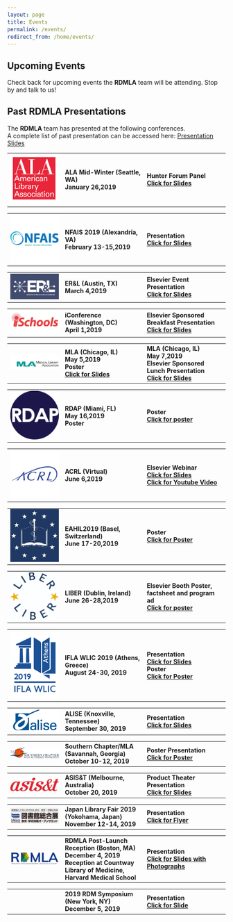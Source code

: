 ```yaml
---
layout: page
title: Events
permalink: /events/
redirect_from: /home/events/
---
```


## Upcoming Events
Check back for upcoming events the **RDMLA** team will be attending. Stop by and talk to us!

## Past RDMLA Presentations

The **RDMLA** team has presented at the following conferences.
<br>
A complete list of past presentation can be accessed here: [Presentation Slides](https://github.com/RDMLA/home/blob/master/images/presentationslides.pdf)

<table>
  <tr><td rowspan="1" width="20%"><img src="/images/icons_logos/conference_logos/ala.jpg" alt="ALA Logo"></td>
    <td rowspan="1" width="30%"><div><b>ALA Mid-Winter (Seattle, WA)<br> January 26,2019</b></div></td>
    <td rowspan="1" width="30%"><div><b>Hunter Forum Panel <br><a href="https://github.com/RDMLA/rdmla.github.io/blob/master/images/presentations/2019/ala2019.pdf" target="_blank">Click for Slides</a></b></div></td></tr>
</table>

<table>
  <tr><td rowspan="1" width="20%"><img src="/images/icons_logos/conference_logos/NFAIS.png" alt="NFAIS Logo"></td>
    <td rowspan="1" width="30%"><div><b>NFAIS 2019 (Alexandria, VA)<br> February 13-15,2019</b></div></td>
    <td rowspan="1" width="30%"><div><b>Presentation<br><a href="https://github.com/RDMLA/rdmla.github.io/blob/master/images/presentations/2019/NFAIS2019.pdf" target="_blank">Click for Slides</a></b></div></td></tr>
</table>

<table>
  <tr><td rowspan="1" width="20%"><img src="/images/icons_logos/conference_logos/ERL.png" alt="ER&L Logo"></td>
    <td rowspan="1" width="30%"><div><b>ER&L (Austin, TX)<br> March 4,2019</b></div></td>
     <td rowspan="1" width="30%"><div><b>Elsevier Event Presentation<br><a href="https://github.com/RDMLA/rdmla.github.io/blob/master/images/presentations/2019/erl2019.pdf" target="_blank" >Click for Slides</a></b></div></td></tr>
</table>

<table>
  <tr><td rowspan="1" width="20%"><img src="/images/icons_logos/conference_logos/ischools.jpg" alt="iconference Logo"></td>
     <td rowspan="1" width="30%"><div><b>iConference (Washington, DC)<br> April 1,2019</b></div></td>
    <td rowspan="1" width="30%"><div><b>Elsevier Sponsored Breakfast Presentation<br><a href="https://github.com/RDMLA/rdmla.github.io/blob/master/images/presentations/2019/iconference2019.pdf" target="_blank">Click for Slides</a></b></div></td></tr>
</table>

<table>
  <tr><td rowspan="1" width="20%"><img src="/images/icons_logos/conference_logos/mla.png" alt="MLA Logo"></td>
    <td rowspan="1" width="30%"><div><b>MLA (Chicago, IL)<br> May 5,2019<br>Poster<br><a href="https://github.com/RDMLA/rdmla.github.io/blob/master/images/presentations/2019/mla2019.pdf" target="_blank">Click for Slides</a></b></div></td>
    <td rowspan="1" width="30%"><div><b>MLA (Chicago, IL)<br> May 7,2019<br>Elsevier Sponsored Lunch Presentation<br><a href="https://github.com/RDMLA/rdmla.github.io/blob/master/images/presentations/2019/mlaslides2019.pdf" target="_blank">Click for Slides</a></b></div></td></tr>
</table>

<table>
  <tr><td rowspan="1" width="20%"><img src="/images/icons_logos/conference_logos/rdap.png" alt="RDAP Logo"></td>
    <td rowspan="1" width="30%"><div><b>RDAP (Miami, FL)<br> May 16,2019<br>Poster</b></div></td>
  <td rowspan="1" width="30%"><div><b>Poster<br><a href="https://github.com/RDMLA/rdmla.github.io/blob/master/images/presentations/2019/rdap2019.pdf" target="_blank">Click for poster</a></b></div></td></tr>
</table>

<table>
  <tr><td rowspan="1" width="20%"><img src="/images/icons_logos/conference_logos/acrl.jpg" alt="ACRL Logo"></td>
    <td rowspan="1" width="30%"><div><b>ACRL (Virtual)<br> June 6,2019</b></div></td>
    <td rowspan="1" width="30%"><div><b>Elsevier Webinar<br><a href="https://github.com/RDMLA/rdmla.github.io/blob/master/images/presentations/2019/acrl2019.pdf" target="_blank">Click for Slides</a><br><a href="https://youtu.be/ApRFHQ6WibQ " target="_blank">Click for Youtube Video</a></b></div></td></tr>
</table>

<table>
  <tr><td rowspan="1" width="20%"><img src="/images/icons_logos/conference_logos/EAHIL.jpg" alt="EAHIL Logo"></td>
    <td rowspan="1" width="30%"><div><b>EAHIL2019 (Basel, Switzerland)<br> June 17-20,2019</b></div></td>
    <td rowspan="1" width="30%"><div><b>Poster<br><a href="https://github.com/RDMLA/rdmla.github.io/blob/master/images/presentations/2019/EAHIL.pdf" target="_blank">Click for Poster</a></b></div></td></tr>
</table>

<table>
  <tr><td rowspan="1" width="20%"><img src="/images/icons_logos/conference_logos/liber.png" alt="LIBER Logo"></td>
    <td rowspan="1" width="30%"><div><b>LIBER (Dublin, Ireland)<br> June 26-28,2019</b></div></td>
    <td rowspan="1" width="30%"><div><b>Elsevier Booth Poster, factsheet and program ad<br><a href="https://github.com/RDMLA/rdmla.github.io/blob/master/images/presentations/2019/rdap2019.pdf" target="_blank">Click for poster</a></b></div></td></tr>
</table>

<table>
  <tr><td rowspan="1" width="20%"><img src="/images/icons_logos/conference_logos/IFLA.png" alt="IFLA Logo"></td>
    <td rowspan="1" width="30%"><div><b>IFLA WLIC 2019 (Athens, Greece)<br> August 24-30, 2019</b></div></td>
    <td rowspan="1" width="30%"><div><b>Presentation <br><a href="https://github.com/RDMLA/rdmla.github.io/blob/master/images/presentations/2019/IFLA2019.pdf" target="_blank">Click for Slides</a><br>Poster<br><a href="https://github.com/RDMLA/rdmla.github.io/blob/master/images/presentations/2019/IFLAPoster.pdf" target="_blank">Click for Poster</a></b></div></td></tr>
</table>

<table>
  <tr><td rowspan="1" width="20%"><img src="/images/icons_logos/conference_logos/alise.png" alt="ALISE Logo"></td>
    <td rowspan="1" width="30%"><div><b>ALISE (Knoxville, Tennessee)<br> September 30, 2019</b></div></td>
    <td rowspan="1" width="30%"><div><b>Presentation <br><a href="https://github.com/RDMLA/rdmla.github.io/blob/master/images/presentations/2019/ALISE2019.pdf" target="_blank">Click for Slides</a></b></div></td>
  </tr>
</table>

<table>
  <tr><td rowspan="1" width="20%"><img src="/images/icons_logos/conference_logos/mlasc.jpg" alt="SCMLA Logo"></td>
    <td rowspan="1" width="30%"><div><b>Southern Chapter/MLA (Savannah, Georgia)<br> October 10-12, 2019</b></div></td>
    <td rowspan="1" width="30%"><div><b>Poster Presentation <br><a href="https://github.com/RDMLA/rdmla.github.io/blob/master/images/presentations/2019/MLA%20Southern%20chapter_Final.pdf" target="_blank">Click for Poster</a></b></div></td>
  </tr>
</table>

<table>
  <tr><td rowspan="1" width="20%"><img src="/images/icons_logos/conference_logos/asist.jpg" alt="ASIS&TLogo"></td>
    <td rowspan="1" width="30%"><div><b>ASIS&T (Melbourne, Australia)<br> October 20, 2019</b></div></td>
    <td rowspan="1" width="30%"><div><b>Product Theater Presentation <br><a href="https://github.com/RDMLA/rdmla.github.io/blob/master/images/presentations/2019/RDMLA_ASIST2019.pdf" target="_blank">Click for Slides</a></b></div></td>
  </tr>
</table>

<table>
  <tr><td rowspan="1" width="20%"><img src="/images/icons_logos/conference_logos/Japan.jpg" alt="Japan Library Fair"></td>
    <td rowspan="1" width="30%"><div><b>Japan Library Fair 2019 (Yokohama, Japan)<br> November 12-14, 2019</b></div></td>
    <td rowspan="1" width="30%"><div><b>Presentation <br><a href="https://github.com/RDMLA/rdmla.github.io/blob/master/images/presentations/2019/RDMLAJapan.pdf" target="_blank">Click for Flyer</a></b></div></td></tr>
</table>

<table>
  <tr><td rowspan="1" width="20%"><img src="images/icons_logos/rdmla_logo/RDMLALogo_Blue_450px.png" alt="RDMLA"></td>
    <td rowspan="1" width="30%"><div><b>RDMLA Post-Launch Reception (Boston, MA)<br> December 4, 2019<br>Reception at Countway Library of Medicine, Harvard Medical School</b></div></td>
    <td rowspan="1" width="30%"><div><b>Presentation <br><a href="https://github.com/RDMLA/rdmla.github.io/blob/master/images/presentations/2019/12_4%20Reception%20Slideshow.pdf" target="_blank">Click for Slides with Photographs</a></b></div></td></tr>
</table>

<table>
  <tr><td rowspan="1" width="20%"></td>
    <td rowspan="1" width="30%"><div><b>2019 RDM Symposium (New York, NY)<br> December 5, 2019</b></div></td>
    <td rowspan="1" width="30%"><div><b>Presentation <br><a href="https://github.com/RDMLA/rdmla.github.io/blob/master/images/presentations/2019/RDMLA_NY%2012_5_finalupdated.pdf" target="_blank">Click for Slide</a></b></div></td></tr>
</table>
